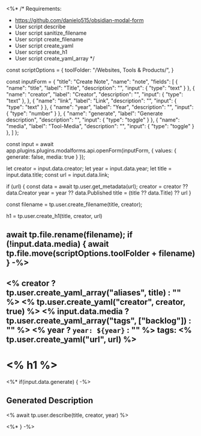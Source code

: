 <%*
/* Requirements:

- https://github.com/danielo515/obsidian-modal-form
- User script describe
- User script sanitize_filename
- User script create_filename
- User script create_yaml
- User script create_h1
- User script create_yaml_array
*/

const scriptOptions = {
 toolFolder: "/Websites, Tools & Products/",
}

const inputForm = {
 "title": "Create Note",
 "name": "note",
 "fields": [
  {
   "name": "title",
   "label": "Title",
   "description": "",
   "input": {
    "type": "text"
   }
  },
  {
   "name": "creator",
   "label": "Creator",
   "description": "",
   "input": {
    "type": "text"
   },
  },
  {
   "name": "link",
   "label": "Link",
   "description": "",
   "input": {
    "type": "text"
   }
  },
  {
   "name": "year",
   "label": "Year",
   "description": "",
   "input": {
    "type": "number"
   }
  },
  {
	"name": "generate",
	"label": "Generate description",
	"description": "",
	"input": {
		"type": "toggle"
	}
  },
  {
	"name": "media",
	"label": "Tool-Media",
	"description": "",
	"input": {
		"type": "toggle"
	}
  },
 ]
};

const input = await app.plugins.plugins.modalforms.api.openForm(inputForm, {
  values: {
   generate: false,
   media: true
  }
 });
 
let creator = input.data.creator;
let year = input.data.year;
let title  = input.data.title;
const url = input.data.link;

if (url) {
  const data = await tp.user.get_metadata(url);
  creator = creator ?? data.Creator
  year = year ?? data.Published
  title = (title ?? data.Title) ?? url
}

const filename = tp.user.create_filename(title, creator);

h1 = tp.user.create_h1(title, creator, url)

await tp.file.rename(filename);
if (!input.data.media) {
  await tp.file.move(scriptOptions.toolFolder + filename)
}
-%>
---
<% creator ? tp.user.create_yaml_array("aliases", title) : "" %>
<% tp.user.create_yaml("creator", creator, true) %>
<% input.data.media ? tp.user.create_yaml_array("tags", ["backlog"]) : "" %>
<% year ? `year: ${year}` : "" %>
tags:
<% tp.user.create_yaml("url", url) %>
---

# <% h1 %>

<%* if(input.data.generate) { -%>
## Generated Description

<% await tp.user.describe(title, creator, year) %>

<%* } -%>
